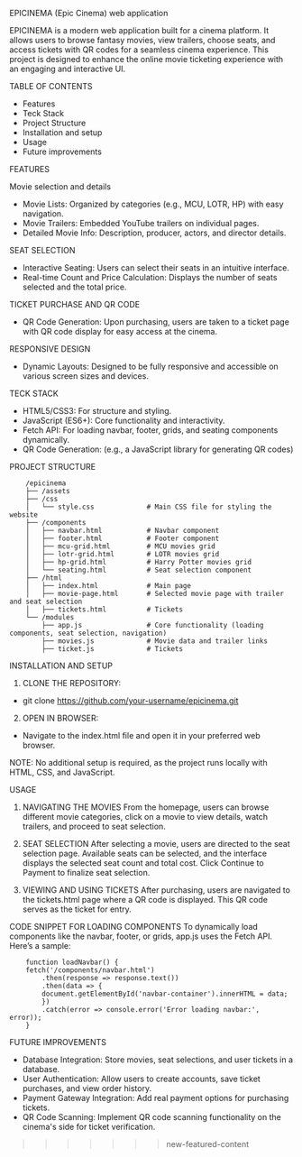 EPICINEMA (Epic Cinema) web application


EPICINEMA is a modern web application built for a cinema platform. It allows users to browse fantasy movies, view trailers, choose seats, and access tickets with QR codes for a seamless cinema experience. This project is designed to enhance the online movie ticketing experience with an engaging and interactive UI. 



TABLE OF CONTENTS

- Features
- Teck Stack
- Project Structure
- Installation and setup
- Usage
- Future improvements


FEATURES

Movie selection and details

- Movie Lists: Organized by categories (e.g., MCU, LOTR, HP) with easy navigation.
- Movie Trailers: Embedded YouTube trailers on individual pages.
- Detailed Movie Info: Description, producer, actors, and director details.

SEAT SELECTION

- Interactive Seating: Users can select their seats in an intuitive interface.
- Real-time Count and Price Calculation: Displays the number of seats selected and the total price.

TICKET PURCHASE AND QR CODE

- QR Code Generation: Upon purchasing, users are taken to a ticket page with QR code display for easy access at the cinema.

RESPONSIVE DESIGN

- Dynamic Layouts: Designed to be fully responsive and accessible on various screen sizes and devices.

TECK STACK

- HTML5/CSS3: For structure and styling.
- JavaScript (ES6+): Core functionality and interactivity.
- Fetch API: For loading navbar, footer, grids, and seating components dynamically.
- QR Code Generation: (e.g., a JavaScript library for generating QR codes)

PROJECT STRUCTURE

        /epicinema
        ├── /assets
        ├── /css
        │   └── style.css             # Main CSS file for styling the website
        ├── /components
        │   ├── navbar.html           # Navbar component
        │   ├── footer.html           # Footer component
        │   ├── mcu-grid.html         # MCU movies grid
        │   ├── lotr-grid.html        # LOTR movies grid
        │   ├── hp-grid.html          # Harry Potter movies grid
        │   └── seating.html          # Seat selection component
        ├── /html
        │   ├── index.html            # Main page
        │   ├── movie-page.html       # Selected movie page with trailer and seat selection
        │   ├── tickets.html          # Tickets
        └── /modules
            ├── app.js                # Core functionality (loading components, seat selection, navigation)
            ├── movies.js             # Movie data and trailer links
            ├── ticket.js             # Tickets

INSTALLATION AND SETUP

1. CLONE THE REPOSITORY: 
- git clone https://github.com/your-username/epicinema.git

2. OPEN IN BROWSER: 
- Navigate to the index.html file and open it in your preferred web browser.

NOTE: No additional setup is required, as the project runs locally with HTML, CSS, and JavaScript.


USAGE

1. NAVIGATING THE MOVIES
From the homepage, users can browse different movie categories, click on a movie to view details, watch trailers, and proceed to seat selection.

2. SEAT SELECTION
After selecting a movie, users are directed to the seat selection page.
Available seats can be selected, and the interface displays the selected seat count and total cost.
Click Continue to Payment to finalize seat selection.

3. VIEWING AND USING TICKETS
After purchasing, users are navigated to the tickets.html page where a QR code is displayed.
This QR code serves as the ticket for entry.

CODE SNIPPET FOR LOADING COMPONENTS
To dynamically load components like the navbar, footer, or grids, app.js uses the Fetch API. Here’s a sample:

        function loadNavbar() {
        fetch('/components/navbar.html')
            .then(response => response.text())
            .then(data => {
            document.getElementById('navbar-container').innerHTML = data;
            })
            .catch(error => console.error('Error loading navbar:', error));
        }


FUTURE IMPROVEMENTS
- Database Integration: Store movies, seat selections, and user tickets in a database.
- User Authentication: Allow users to create accounts, save ticket purchases, and view order history.
- Payment Gateway Integration: Add real payment options for purchasing tickets.
- QR Code Scanning: Implement QR code scanning functionality on the cinema's side for ticket verification.
>>>>>>> new-featured-content
